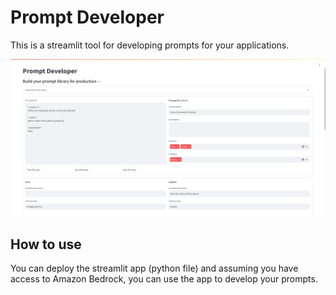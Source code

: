 # Prompt Developer
This is a streamlit tool for developing prompts for your applications.

![image](prompt_developer.PNG)

## How to use
You can deploy the streamlit app (python file) and assuming you have access to Amazon Bedrock, you can use the app to develop your prompts.
